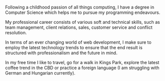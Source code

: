 Following a childhood passion of all things computing, I have a degree in Computer Science which helps me to pursue my programming endeavours.

My professional career consists of various soft and technical skills, such as team management, client relations, sales, customer service and conflict resolution.

In terms of an ever changing world of web development, I make sure to employ the latest technology trends to ensure that the end result is structured with professionalism and the future in mind.

In my free time I like to travel, go for a walk in Kings Park, explore the latest coffee trend in the CBD or practice a foreign language (I am struggling with German and Hungarian currently).

